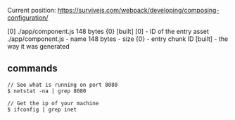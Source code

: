 Current position: https://survivejs.com/webpack/developing/composing-configuration/

[0] ./app/component.js 148 bytes {0} [built]
[0] - ID of the entry asset
./app/component.js - name
148 bytes - size
{0} - entry chunk ID
[built] - the way it was generated


## commands
````
// See what is running on port 8080
$ netstat -na | grep 8080

// Get the ip of your machine
$ ifconfig | grep inet
````
